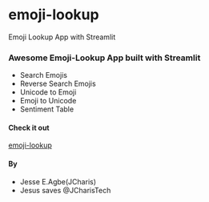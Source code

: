 # emoji-lookup
Emoji Lookup App with Streamlit

### Awesome Emoji-Lookup App built with Streamlit
+ Search Emojis
+ Reverse Search Emojis
+ Unicode to Emoji 
+ Emoji to Unicode
+ Sentiment Table

#### Check it out
[emoji-lookup](https://emoji-lookup-st.herokuapp.com/)

#### By
+ Jesse E.Agbe(JCharis)
+ Jesus saves @JCharisTech